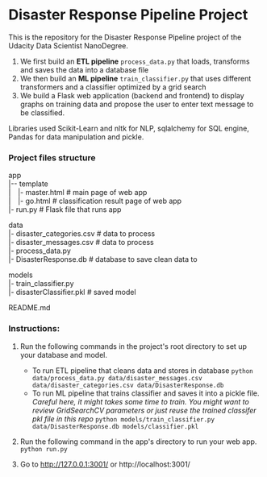 # Disaster Response Pipeline Project
This is the repository for the Disaster Response Pipeline project of the Udacity Data Scientist NanoDegree.
1. We first build an **ETL pipeline** `process_data.py` that loads, transforms and saves the data into a database file
2. We then build an **ML pipeline** `train_classifier.py` that uses different transformers and a classifier optimized by a grid search
3. We build a Flask web application (backend and frontend) to display graphs on training data and propose the user to enter text message to be classified.

Libraries used Scikit-Learn and nltk for NLP, sqlalchemy for SQL engine, Pandas for data manipulation and pickle.

### Project files structure
app  
|-- template  
|&emsp;|- master.html  # main page of web app  
|&emsp;|- go.html  # classification result page of web app  
|- run.py  # Flask file that runs app  

data  
|- disaster_categories.csv  # data to process  
|- disaster_messages.csv  # data to process  
|- process_data.py  
|- DisasterResponse.db   # database to save clean data to  

models  
|- train_classifier.py  
|- disasterClassifier.pkl  # saved model  

README.md

### Instructions:
1. Run the following commands in the project's root directory to set up your database and model.

    - To run ETL pipeline that cleans data and stores in database
        `python data/process_data.py data/disaster_messages.csv data/disaster_categories.csv data/DisasterResponse.db`
    - To run ML pipeline that trains classifier and saves it into a pickle file.
      *Careful here, it might takes some time to train. You might want to review GridSearchCV parameters or just reuse the trained classifer pkl file in this repo*
        `python models/train_classifier.py data/DisasterResponse.db models/classifier.pkl`

2. Run the following command in the app's directory to run your web app.
    `python run.py`

3. Go to http://127.0.0.1:3001/ or http://localhost:3001/
